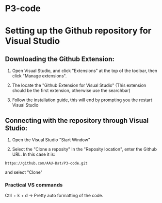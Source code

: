 # P3-code


# Setting up the Github repository for Visual Studio

## Downloading the Github Extension:

1. Open Visual Studio, and click "Extensions" at the top of the toolbar, then click "Manage extensions".

2. The locate the "Github Extension for Visual Studio"
	(This extension should be the first extension, otherwise use the searchbar)
	
3. Follow the installation guide, this will end by prompting you the restart Visual Studio

## Connecting with the repository through Visual Studio:
1. Open the Visual Studio "Start Window"
 
2. Select the "Clone a reposity"
In the "Reposity location", enter the Github URL. In this case it is:
```shell
https://github.com/AAU-Dat/P3-code.git
```
and select "Clone"


### Practical VS commands

Ctrl + k + d -> Pretty auto formatting of the code.
